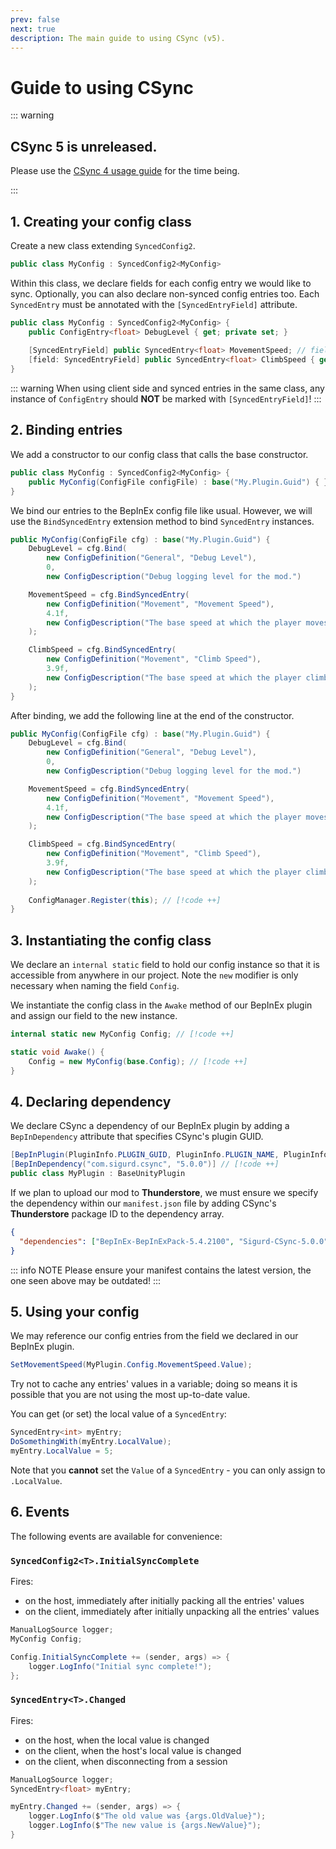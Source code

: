 ```yaml
---
prev: false
next: true
description: The main guide to using CSync (v5).
---
```


# Guide to using CSync

::: warning

## CSync 5 is unreleased.
Please use the [CSync 4 usage guide](/dev/apis/csync/v4-usage-guide) for the time being.

:::

## 1. Creating your config class

Create a new class extending `SyncedConfig2`.

```csharp
public class MyConfig : SyncedConfig2<MyConfig>
```

Within this class, we declare fields for each config entry we would like to sync.
Optionally, you can also declare non-synced config entries too.
Each `SyncedEntry` must be annotated with the `[SyncedEntryField]` attribute.

```csharp
public class MyConfig : SyncedConfig2<MyConfig> {
    public ConfigEntry<float> DebugLevel { get; private set; }
    
    [SyncedEntryField] public SyncedEntry<float> MovementSpeed; // fields may be annotated directly
    [field: SyncedEntryField] public SyncedEntry<float> ClimbSpeed { get; private set; } // properties must specify 'field' as attribute target
}
```

::: warning
When using client side and synced entries in the same class, any instance of `ConfigEntry` should **NOT** be marked with `[SyncedEntryField]`!
:::

## 2. Binding entries

We add a constructor to our config class that calls the base constructor.

```csharp
public class MyConfig : SyncedConfig2<MyConfig> {
    public MyConfig(ConfigFile configFile) : base("My.Plugin.Guid") { } // [!code focus]
}
```

We bind our entries to the BepInEx config file like usual.
However, we will use the `BindSyncedEntry` extension method to bind `SyncedEntry` instances.
```csharp
public MyConfig(ConfigFile cfg) : base("My.Plugin.Guid") { 
    DebugLevel = cfg.Bind(
        new ConfigDefinition("General", "Debug Level"),
        0,
        new ConfigDescription("Debug logging level for the mod.")

    MovementSpeed = cfg.BindSyncedEntry(
        new ConfigDefinition("Movement", "Movement Speed"),
        4.1f,
        new ConfigDescription("The base speed at which the player moves.")
    );

    ClimbSpeed = cfg.BindSyncedEntry(
        new ConfigDefinition("Movement", "Climb Speed"),
        3.9f,
        new ConfigDescription("The base speed at which the player climbs.")
    );
}
```

After binding, we add the following line at the end of the constructor.

```csharp
public MyConfig(ConfigFile cfg) : base("My.Plugin.Guid") { 
    DebugLevel = cfg.Bind(
        new ConfigDefinition("General", "Debug Level"),
        0,
        new ConfigDescription("Debug logging level for the mod.")

    MovementSpeed = cfg.BindSyncedEntry(
        new ConfigDefinition("Movement", "Movement Speed"),
        4.1f,
        new ConfigDescription("The base speed at which the player moves.")
    );

    ClimbSpeed = cfg.BindSyncedEntry(
        new ConfigDefinition("Movement", "Climb Speed"),
        3.9f,
        new ConfigDescription("The base speed at which the player climbs.")
    );
    
    ConfigManager.Register(this); // [!code ++]
}
```

## 3. Instantiating the config class

We declare an `internal static` field to hold our config instance so that it is accessible
from anywhere in our project. Note the `new` modifier is only necessary when naming the field
`Config`.

We instantiate the config class in the `Awake` method of our BepInEx plugin and assign our
field to the new instance.
```csharp
internal static new MyConfig Config; // [!code ++]

static void Awake() {
    Config = new MyConfig(base.Config); // [!code ++]
}    
```

## 4. Declaring dependency

We declare CSync a dependency of our BepInEx plugin by adding a `BepInDependency` attribute that
specifies CSync's plugin GUID.

```csharp
[BepInPlugin(PluginInfo.PLUGIN_GUID, PluginInfo.PLUGIN_NAME, PluginInfo.PLUGIN_VERSION)]
[BepInDependency("com.sigurd.csync", "5.0.0")] // [!code ++]
public class MyPlugin : BaseUnityPlugin
```

If we plan to upload our mod to **Thunderstore**, we must ensure we specify the dependency within our
`manifest.json` file by adding CSync's **Thunderstore** package ID to the dependency array.
```json
{
  "dependencies": ["BepInEx-BepInExPack-5.4.2100", "Sigurd-CSync-5.0.0"] // [!code focus]
}
```

::: info NOTE
Please ensure your manifest contains the latest version, the one seen above may be outdated!
:::

## 5. Using your config

We may reference our config entries from the field we declared in our BepInEx plugin.
```csharp
SetMovementSpeed(MyPlugin.Config.MovementSpeed.Value);
```

Try not to cache any entries' values in a variable; doing so means it is possible
that you are not using the most up-to-date value.

You can get (or set) the local value of a `SyncedEntry`:

```csharp
SyncedEntry<int> myEntry;
DoSomethingWith(myEntry.LocalValue);
myEntry.LocalValue = 5;
```

Note that you **cannot** set the `Value` of a `SyncedEntry` - you can only assign to
`.LocalValue`.

## 6. Events

The following events are available for convenience:

### `SyncedConfig2<T>.InitialSyncComplete`

Fires:
- on the host, immediately after initially packing all the entries' values
- on the client, immediately after initially unpacking all the entries' values

```csharp
ManualLogSource logger;
MyConfig Config;

Config.InitialSyncComplete += (sender, args) => {
    logger.LogInfo("Initial sync complete!"); 
};
```

### `SyncedEntry<T>.Changed`

Fires:
- on the host, when the local value is changed
- on the client, when the host's local value is changed
- on the client, when disconnecting from a session

```csharp
ManualLogSource logger;
SyncedEntry<float> myEntry;

myEntry.Changed += (sender, args) => {
    logger.LogInfo($"The old value was {args.OldValue}");
    logger.LogInfo($"The new value is {args.NewValue}");
}
```

